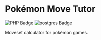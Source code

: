 # Pokémon Move Tutor

![PHP Badge](https://img.shields.io/badge/-PHP-154360?style=flat-square&logo=php)
![postgres Badge](https://img.shields.io/badge/-PostgreSql-336791?style=flat-square&logo=postgresql)

Moveset calculator for pokémon games.

